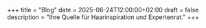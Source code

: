 +++
title = "Blog"
date = 2025-06-24T12:00:00+02:00
draft = false
description = "Ihre Quelle für Haarinspiration und Expertenrat."
+++
